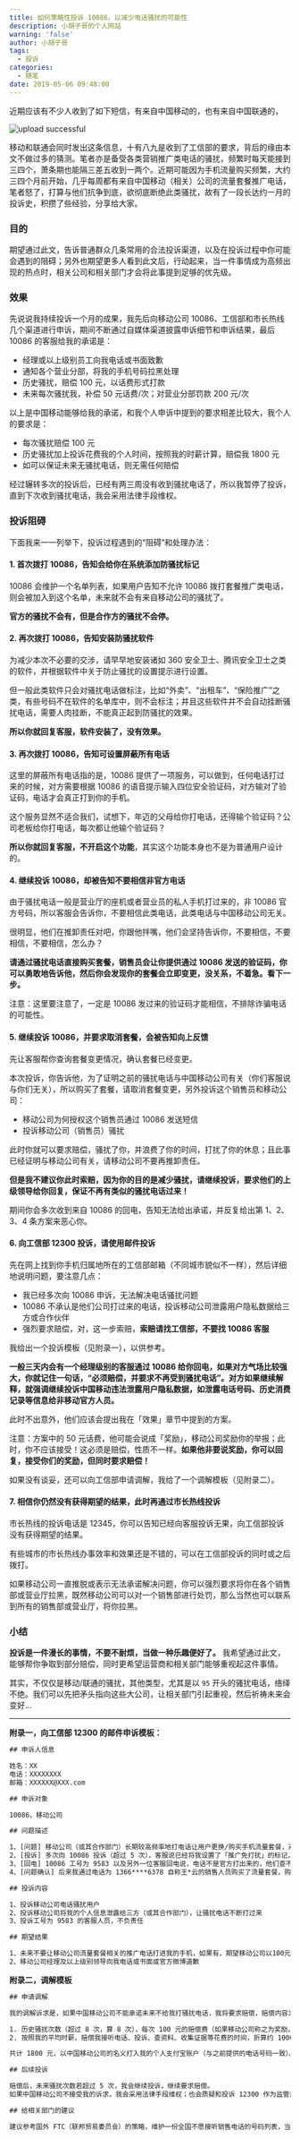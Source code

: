 ```yaml
---
title: 如何策略性投诉 10086，以减少电话骚扰的可能性
description: 小胡子哥的个人网站
warning: 'false'
author: 小胡子哥
tags:
  - 投诉
categories:
  - 随笔
date: 2019-05-06 09:48:00
---
```

近期应该有不少人收到了如下短信，有来自中国移动的，也有来自中国联通的，

![upload successful](http://www.barretlee.com/blogimgs/2019/05/06/10086-pm.png)

移动和联通会同时发出这条信息，十有八九是收到了工信部的要求，背后的缘由本文不做过多的猜测。笔者亦是备受各类营销推广类电话的骚扰，频繁时每天能接到三四个，萧条期也能隔三差五收到一两个。近期可能因为手机流量购买频繁，大约三四个月前开始，几乎每周都有来自中国移动（相关）公司的流量套餐推广电话，笔者怒了，打算与他们抗争到底，欲彻底断绝此类骚扰，故有了一段长达约一月的投诉史，积攒了些经验，分享给大家。

### 目的

期望通过此文，告诉普通群众几条常用的合法投诉渠道，以及在投诉过程中你可能会遇到的阻碍；另外也期望更多人看到此文后，行动起来，当一件事情成为高频出现的热点时，相关公司和相关部门才会将此事提到足够的优先级。

### 效果

先说说我持续投诉一个月的成果，我先后向移动公司 10086、工信部和市长热线几个渠道进行申诉，期间不断通过自媒体渠道披露申诉细节和申诉结果，最后 10086 的客服给我的承诺是：

- 经理或以上级别员工向我电话或书面致歉
- 通知各个营业分部，将我的手机号码拉黑处理
- 历史骚扰，赔偿 100 元，以话费形式打款
- 未来每次骚扰我，补偿 50 元话费/次；对营业分部罚款 200 元/次

以上是中国移动能够给我的承诺，和我个人申诉中提到的要求相差比较大，我个人的要求是：

- 每次骚扰赔偿 100 元
- 历史骚扰加上投诉花费我的个人时间，按照我的时薪计算，赔偿我 1800 元
- 如可以保证未来无骚扰电话，则无需任何赔偿

经过辗转多次的投诉后，已经有两三周没有收到骚扰电话了，所以我暂停了投诉，直到下次收到骚扰电话，我会采用法律手段维权。


### 投诉阻碍

下面我来一一列举下，投诉过程遇到的“阻碍”和处理办法：

#### 1. 首次拨打 10086，告知会给你在系统添加防骚扰标记

10086 会维护一个名单列表，如果用户告知不允许 10086 拨打套餐推广类电话，则会被加入到这个名单，未来就不会有来自移动公司的骚扰了。

**官方的骚扰不会有，但是合作方的骚扰不会停。**

#### 2. 再次拨打 10086，告知安装防骚扰软件

为减少本次不必要的交涉，请早早地安装诸如 360 安全卫士、腾讯安全卫士之类的软件，并根据软件中关于防止骚扰的设置提示进行设置。

但一般此类软件只会对骚扰电话做标注，比如“外卖”、“出租车”、“保险推广”之类，有些号码不在软件的名单库中，则不会标注；并且这些软件并不会自动挂断骚扰电话，需要人肉挂断，不能真正起到防骚扰的效果。

**所以你就回复客服，软件安装了，没有效果。**

#### 3. 再次拨打 10086，告知可设置屏蔽所有电话

这里的屏蔽所有电话指的是，10086 提供了一项服务，可以做到，任何电话打过来的时候，对方需要根据 10086 的语音提示输入四位安全验证码，对方输对了验证码，电话才会真正打到你的手机。

这个服务显然不适合我们，试想下，年迈的父母给你打电话，还得输个验证码？公司老板给你打电话，每次都让他输个验证码？

**所以你就回复客服，不开启这个功能**，其实这个功能本身也不是为普通用户设计的。

#### 4. 继续投诉 10086，却被告知不要相信非官方电话

由于骚扰电话一般是营业厅的座机或者营业员的私人手机打过来的，非 10086 官方号码，所以客服会告诉你，不要相信此类电话，此类电话与中国移动公司无关。

很明显，他们在推卸责任对吧，你跟他拌嘴，他们会坚持告诉你，不要相信，不要相信，不要相信，怎么办？

**请通过骚扰电话直接购买套餐，销售员会让你提供通过 10086 发送的验证码，你可以勇敢地告诉他，然后你会发现你的套餐会立即变更，没关系，不着急。看下一步。**

注意：这里要注意了，一定是 10086 发过来的验证码才能相信，不排除诈骗电话的可能性。

#### 5. 继续投诉 10086，并要求取消套餐，会被告知向上反馈

先让客服帮你查询套餐变更情况，确认套餐已经变更。

本次投诉，你告诉他，为了证明之前的骚扰电话与中国移动公司有关（你们客服说与你们无关），所以购买了套餐，请取消套餐变更，另外投诉这个销售员和移动公司：

- 移动公司为何授权这个销售员通过 10086 发送短信
- 投诉移动公司（销售员）骚扰

此时你就可以要求赔偿，骚扰了你，并浪费了你的时间，打扰了你的休息；且此事已经证明与移动公司有关，请移动公司不要再推卸责任。

**但是我不建议你此时索赔，因为你的目的是减少骚扰，请继续投诉，要求他们的上级领导给你回复，保证不再有类似的骚扰电话过来！**

期间你会多次收到来自 10086 的回电，告知无法给出承诺，并反复给出第 1、2、3、4 条方案来恶心你。

#### 6. 向工信部 12300 投诉，请使用邮件投诉

先在网上找到你手机归属地所在的工信部邮箱（不同城市貌似不一样），然后详细地说明问题，要注意几点：

- 我已经多次向 10086 申诉，无法解决电话骚扰问题
- 10086 不承认是他们公司打过来的电话，投诉移动公司泄露用户隐私数据给三方或合作伙伴
- 强烈要求赔偿，对，这一步索赔，**索赔请找工信部，不要找 10086 客服**

我给出一个投诉模板（见附录一），以供参考。

**一般三天内会有一个经理级别的客服通过 10086 给你回电，如果对方气场比较强大，你就记住一句话，“必须赔偿，并要求不再受到骚扰电话”。对方如果继续解释，就强调继续投诉中国移动违法泄露用户隐私数据，如泄露电话号码、历史消费记录等信息给非移动官方人员。**

此时不出意外，他们应该会提出我在「效果」章节中提到的方案。

注意：方案中的 50 元话费，他可能会说成「奖励」，移动公司奖励你的举报；此时，你不应该接受！这必须是赔偿，性质不一样。**如果他非要说奖励，你可以回复，接受你们的奖励，但同时要求赔偿！**

如果没有谈妥，还可以向工信部申请调解，我给了一个调解模板（见附录二）。

#### 7. 相信你仍然没有获得期望的结果，此时再通过市长热线投诉

市长热线的投诉电话是 12345，你可以告知已经向客服投诉无果，向工信部投诉没有获得期望的结果。

有些城市的市长热线办事效率和效果还是不错的，可以在工信部投诉的同时或之后拨打。

如果移动公司一直推脱或表示无法承诺解决问题，你可以强烈要求将你在各个销售部或营业厅拉黑，既然移动公司可以对一个销售部进行处罚，那么当然也可以联系到所有的销售部或营业厅，将你拉黑。

### 小结

**投诉是一件漫长的事情，不要不耐烦，当做一种乐趣便好了。** 我希望通过此文，能够帮你争取到部分赔偿，同时更希望运营商和相关部门能够重视起这件事情。

其实，不仅仅是移动/联通的骚扰，其他类型，尤其是以 `95` 开头的骚扰电话，络绎不绝。我们可以先把矛头指向这些大公司，让相关部门引起重视，然后祈祷未来会变好...

---

**附录一，向工信部 12300 的邮件申诉模板：**

```txt
## 申诉人信息

姓名：XX
电话：XXXXXXXX
邮箱：XXXXXX@XXX.com

## 申诉对象

10086，移动公司

## 问题描述

1、[问题] 移动公司（或其合作部门）长期较高频率地打电话让用户更换/购买手机流量套餐，对我造成严重骚扰；
2、[投诉] 多次向 10086 投诉（超过 5 次），客服说已经将我设置了「推广免打扰」的标记，他们的工作人员看到后，不会再给我打推广电话，然后每次都没有解决问题，依然有骚扰电话打过来；
3、[回电] 10086 工号为 9583 以及另外一位客服回电说，电话不是官方打出来的，他们查不到推销人员的部门归属，无法帮我解决问题，且下次投诉依然是这个回复；
4、[问题确认] 后来我通过电话为 1366****6378 自称王*云的销售人员购买了流量套餐，购买后向 10086 确认，发现套餐确已变更。那么这可以证明电话推广确系移动公司（或其合作部门）打出，确系为移动公司（或其合作部门）骚扰用户。

## 投诉内容

1、投诉移动公司电话骚扰用户
2、投诉移动公司将我的个人信息泄露给三方（或其合作部门），让骚扰电话不断打过来
3、投诉工号为 9583 的客服人员，不负责任

## 期望结果

1、未来不要让移动公司流量套餐相关的推广电话打进我的手机，如果有，期望移动公司以100元/次接听计费向我付费
2、移动公司经理及以上级别领导向我电话或书面或官方微博道歉
```


**附录二，调解模板**

```txt
## 申请调解

我的调解诉求是，如果中国移动公司不能承诺未来不给我打骚扰电话，我将要求赔偿，赔偿内容为：

1. 历史骚扰次数（超过 8 次，算 8 次），每次 100 元的赔偿费（如果移动公司称之为奖励，我拒绝），800 元
2. 按照我的平均时薪，赔偿我接听电话、投诉、查资料、收集证据等花费的时间，折算约 1000 元，如有需要，我可以提供工资证明和计算方法

共计 1800 元，以中国移动公司的名义打入我的个人支付宝账户（与之前提供的电话号码一致）。如果可以承诺后续无骚扰电话，则无需赔偿。

## 后续投诉

赔偿后，未来骚扰次数若超过 5 次，我会继续投诉，继续要求赔偿。
如果中国移动公司不接受我的诉求，我会采用法律手段维权；也会质疑和投诉 12300 作为监管部门的监管不力。

## 给相关部门的建议

建议参考国外 FTC（联邦贸易委员会）的策略，维护一份全国不愿接听销售电话的号码列表，当用户将号码注册进去以后，如果再有销售打电话过来即为违法，FTC 可对其处以每次电话最高 41484 美元的罚款，参考官网：https://www.donotcall.gov/
```











